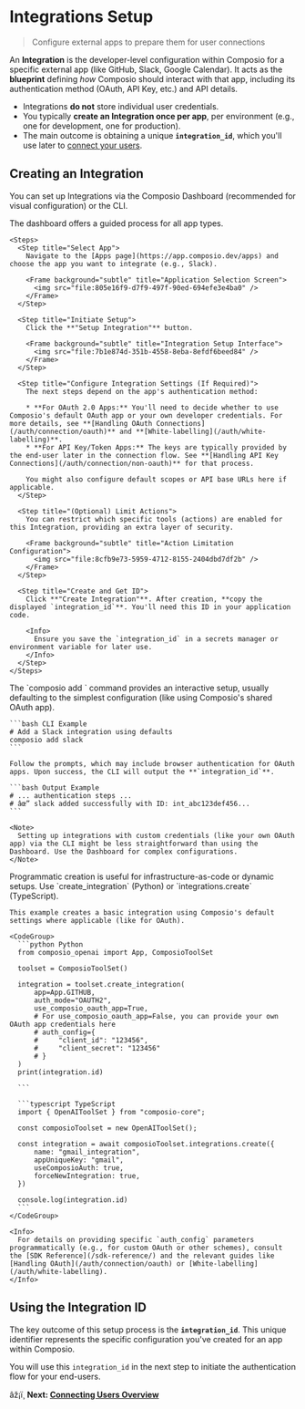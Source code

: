 # Integrations Setup

> Configure external apps to prepare them for user connections

An **Integration** is the developer-level configuration within Composio for a specific external app (like GitHub, Slack, Google Calendar). It acts as the **blueprint** defining *how* Composio should interact with that app, including its authentication method (OAuth, API Key, etc.) and API details.

* Integrations **do not** store individual user credentials.
* You typically **create an Integration once per app**, per environment (e.g., one for development, one for production).
* The main outcome is obtaining a unique **`integration_id`**, which you'll use later to [connect your users](/auth/connection).

## Creating an Integration

You can set up Integrations via the Composio Dashboard (recommended for visual configuration) or the CLI.

<Tabs>
  <Tab title="Dashboard (Recommended)">
    The dashboard offers a guided process for all app types.

    <Steps>
      <Step title="Select App">
        Navigate to the [Apps page](https://app.composio.dev/apps) and choose the app you want to integrate (e.g., Slack).

        <Frame background="subtle" title="Application Selection Screen">
          <img src="file:805e16f9-d7f9-497f-90ed-694efe3e4ba0" />
        </Frame>
      </Step>

      <Step title="Initiate Setup">
        Click the **"Setup Integration"** button.

        <Frame background="subtle" title="Integration Setup Interface">
          <img src="file:7b1e874d-351b-4558-8eba-8efdf6beed84" />
        </Frame>
      </Step>

      <Step title="Configure Integration Settings (If Required)">
        The next steps depend on the app's authentication method:

        * **For OAuth 2.0 Apps:** You'll need to decide whether to use Composio's default OAuth app or your own developer credentials. For more details, see **[Handling OAuth Connections](/auth/connection/oauth)** and **[White-labelling](/auth/white-labelling)**.
        * **For API Key/Token Apps:** The keys are typically provided by the end-user later in the connection flow. See **[Handling API Key Connections](/auth/connection/non-oauth)** for that process.

        You might also configure default scopes or API base URLs here if applicable.
      </Step>

      <Step title="(Optional) Limit Actions">
        You can restrict which specific tools (actions) are enabled for this Integration, providing an extra layer of security.

        <Frame background="subtle" title="Action Limitation Configuration">
          <img src="file:8cfb9e73-5959-4712-8155-2404dbd7df2b" />
        </Frame>
      </Step>

      <Step title="Create and Get ID">
        Click **"Create Integration"**. After creation, **copy the displayed `integration_id`**. You'll need this ID in your application code.

        <Info>
          Ensure you save the `integration_id` in a secrets manager or environment variable for later use.
        </Info>
      </Step>
    </Steps>
  </Tab>

  <Tab title="CLI">
    The `composio add <app>` command provides an interactive setup, usually defaulting to the simplest configuration (like using Composio's shared OAuth app).

    ```bash CLI Example
    # Add a Slack integration using defaults
    composio add slack
    ```

    Follow the prompts, which may include browser authentication for OAuth apps. Upon success, the CLI will output the **`integration_id`**.

    ```bash Output Example
    # ... authentication steps ...
    # âœ” slack added successfully with ID: int_abc123def456...
    ```

    <Note>
      Setting up integrations with custom credentials (like your own OAuth app) via the CLI might be less straightforward than using the Dashboard. Use the Dashboard for complex configurations.
    </Note>
  </Tab>

  <Tab title="Code (Advanced)">
    Programmatic creation is useful for infrastructure-as-code or dynamic setups. Use `create_integration` (Python) or `integrations.create` (TypeScript).

    This example creates a basic integration using Composio's default settings where applicable (like for OAuth).

    <CodeGroup>
      ```python Python
      from composio_openai import App, ComposioToolSet

      toolset = ComposioToolSet()

      integration = toolset.create_integration(
          app=App.GITHUB,
          auth_mode="OAUTH2",
          use_composio_oauth_app=True,
          # For use_composio_oauth_app=False, you can provide your own OAuth app credentials here
          # auth_config={
          #     "client_id": "123456",
          #     "client_secret": "123456"
          # }
      )
      print(integration.id)

      ```

      ```typescript TypeScript
      import { OpenAIToolSet } from "composio-core";

      const composioToolset = new OpenAIToolSet();

      const integration = await composioToolset.integrations.create({
          name: "gmail_integration",
          appUniqueKey: "gmail",
          useComposioAuth: true,
          forceNewIntegration: true,
      })

      console.log(integration.id)
      ```
    </CodeGroup>

    <Info>
      For details on providing specific `auth_config` parameters programmatically (e.g., for custom OAuth or other schemes), consult the [SDK Reference](/sdk-reference/) and the relevant guides like [Handling OAuth](/auth/connection/oauth) or [White-labelling](/auth/white-labelling).
    </Info>
  </Tab>
</Tabs>

## Using the Integration ID

The key outcome of this setup process is the **`integration_id`**. This unique identifier represents the specific configuration you've created for an app within Composio.

You will use this `integration_id` in the next step to initiate the authentication flow for your end-users.

âž¡ï¸ **Next: [Connecting Users Overview](/auth/connection/)**